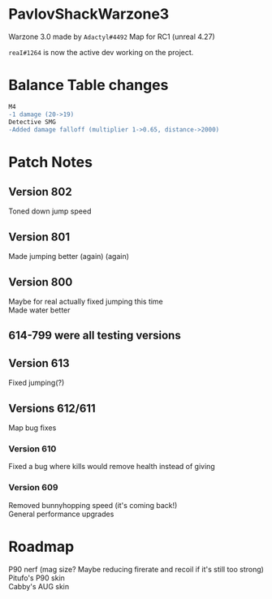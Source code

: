 # PavlovShackWarzone3
Warzone 3.0 made by `Adactyl#4492`
Map for RC1 (unreal 4.27)

`reaI#1264` is now the active dev working on the project.

# Balance Table changes  
```diff
M4
-1 damage (20->19)
Detective SMG
-Added damage falloff (multiplier 1->0.65, distance->2000)
```

# Patch Notes 
## Version 802  
Toned down jump speed
## Version 801  
Made jumping better (again) (again)
## Version 800 
Maybe for real actually fixed jumping this time  
Made water better  
## 614-799 were all testing versions
## Version 613
Fixed jumping(?)
## Versions 612/611  
Map bug fixes
### Version 610
Fixed a bug where kills would remove health instead of giving  
### Version 609
Removed bunnyhopping speed (it's coming back!)  
General performance upgrades  

# Roadmap
P90 nerf (mag size? Maybe reducing firerate and recoil if it's still too strong)  
Pitufo's P90 skin  
Cabby's AUG skin
